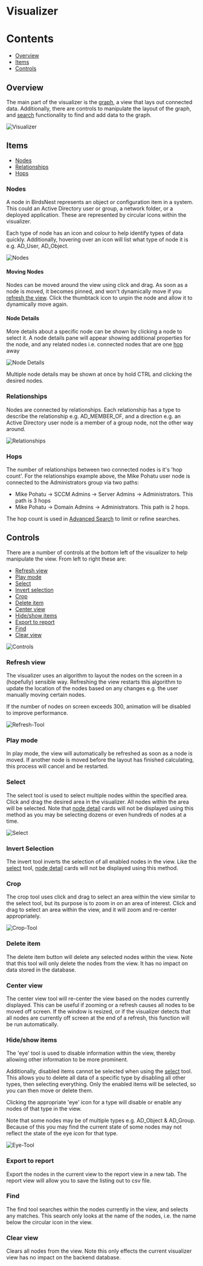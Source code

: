 # Visualizer


# Contents
* [Overview](#Overview)
* [Items](#Items)
* [Controls](#Controls)

## Overview

The main part of the visualizer is the <a href="https://en.wikipedia.org/wiki/Graph_(discrete_mathematics)" target="_blank">graph</a>, a view that lays out connected data. Additionally, there are controls to manipulate the layout of the graph, and [search](/documentation/console/visualizer/simple-search/README.md) functionality to find and add data to the graph. 

![Visualizer](/documentation/image/console/visualizer-layout.png)

## Items

* [Nodes](#Nodes)
* [Relationships](#Relationships)
* [Hops](#Hops)


### Nodes
A node in BirdsNest represents an object or configuration item in a system. This could an Active Directory user or group, a network folder, or a deployed application. These are represented by circular icons within the visualizer. 

Each type of node has an icon and colour to help identify types of data quickly. Additionally, hovering over an icon will list what type of node it is e.g. AD_User, AD_Object. 

![Nodes](/documentation/image/console/nodes.png "Nodes")

#### Moving Nodes
Nodes can be moved around the view using click and drag. As soon as a node is moved, it becomes pinned, and won't dynamically move if you [refresh the view](#Refresh-view). Click the thumbtack icon to unpin the node and allow it to dynamically move again. 

#### Node Details
More details about a specific node can be shown by clicking a node to select it. A node details pane will appear showing additional properties for the node, and any related nodes i.e. connected nodes that are one [hop](#Hops) away

![Node Details](/documentation/image/console/node-details.png)

Multiple node details may be shown at once by hold CTRL and clicking the desired nodes.

### Relationships
Nodes are connected by relationships. Each relationship has a type to describe the relationship e.g. AD_MEMBER_OF, and a direction e.g. an Active Directory user node is a member of a group node, not the other way around. 

![Relationships](/documentation/image/console/relationships.png)


### Hops
The number of relationships between two connected nodes is it's 'hop count'. For the relationships example above, the Mike Pohatu user node is connected to the Administrators group via two paths:

* Mike Pohatu -> SCCM Admins -> Server Admins -> Administrators. This path is 3 hops
* Mike Pohatu -> Domain Admins -> Administrators. This path is 2 hops. 

The hop count is used in [Advanced Search](/documentation/console/visualizer/advanced-search/README.md) to limit or refine searches. 


## Controls
There are a number of controls at the bottom left of the visualizer to help manipulate the view. From left to right these are:

* [Refresh view](#Refresh-view)
* [Play mode](#Play-mode)
* [Select](#Select)
* [Invert selection](#Invert-Selection)
* [Crop](#Crop)
* [Delete item](#Delete-item)
* [Center view](#Center-view)
* [Hide/show items](#Hide/show-items)
* [Export to report](#Export-to-report)
* [Find](#Find)
* [Clear view](#Clear-view)

![Controls](/documentation/image/console/controls.png)
 
### Refresh view
The visualizer uses an algorithm to layout the nodes on the screen in a (hopefully) sensible way. Refreshing the view restarts this algorithm to update the location of the nodes based on any changes e.g. the user manually moving certain nodes.

If the number of nodes on screen exceeds 300, animation will be disabled to improve performance. 

![Refresh-Tool](/documentation/image/console/refresh.gif)

### Play mode
In play mode, the view will automatically be refreshed as soon as a node is moved. If another node is moved before the layout has finished calculating, this process will cancel and be restarted.

### Select
The select tool is used to select multiple nodes within the specified area. Click and drag the desired area in the visualizer. All nodes within the area will be selected. Note that [node detail](#Node-Details) cards will not be displayed using this method as you may be selecting dozens or even hundreds of nodes at a time.

![Select](/documentation/image/console/select.png)

### Invert Selection
The invert tool inverts the selection of all enabled nodes in the view. Like the [select](#Select) tool, [node detail](#Node-Details) cards will not be displayed using this method.

### Crop
The crop tool uses click and drag to select an area within the view similar to the select tool, but its purpose is to zoom in on an area of interest. Click and drag to select an area within the view, and it will zoom and re-center appropriately.

![Crop-Tool](/documentation/image/console/crop.gif)

### Delete item
The delete item button will delete any selected nodes within the view. Note that this tool will only delete the nodes from the view. It has no impact on data stored in the database. 

### Center view
The center view tool will re-center the view based on the nodes currently displayed. This can be useful if zooming or a refresh causes all nodes to be moved off screen. If the window is resized, or if the visualizer detects that all nodes are currently off screen at the end of a refresh, this function will be run automatically.

### Hide/show items
The 'eye' tool is used to disable information within the view, thereby allowing other information to be more prominent. 

Additionally, disabled items cannot be selected when using the [select](#Select) tool. This allows you to delete all data of a specific type by disabling all other types, then selecting everything. Only the enabled items will be selected, so you can then move or delete them.

Clicking the appropriate 'eye' icon for a type will disable or enable any nodes of that type in the view. 

Note that some nodes may be of multiple types e.g. AD_Object & AD_Group. Because of this you may find the current state of some nodes may not reflect the state of the eye icon for that type.  

![Eye-Tool](/documentation/image/console/eye-tool.gif)

### Export to report
Export the nodes in the current view to the report view in a new tab. The report view will allow you to save the listing out to csv file.

### Find
The find tool searches within the nodes currently in the view, and selects any matches. This search only looks at the name of the nodes, i.e. the name below the circular icon in the view. 

### Clear view
Clears all nodes from the view. Note this only effects the current visualizer view has no impact on the backend database. 